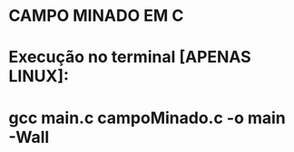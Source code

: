 # CAMPO MINADO EM C

# Execução no terminal [APENAS LINUX]: 
# gcc main.c campoMinado.c -o main -Wall

